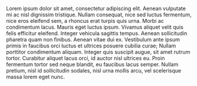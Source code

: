 Lorem ipsum dolor sit amet, consectetur adipiscing elit. Aenean vulputate mi ac nisl dignissim tristique.
Nullam consequat, nice sed luctus fermentum, nice eros eleifend sem, a rhoncus erat turpis quis urna.
Morbi ac condimentum lacus. Mauris eget luctus ipsum. Vivamus aliquet velit quis felis efficitur eleifend.
Integer vehicula sagittis tempus. Aenean sollicitudin pharetra quam non finibus. Aenean vitae dui ex.
Vestibulum ante ipsum primis in faucibus orci luctus et ultrices posuere cubilia curae;
Nullam porttitor condimentum aliquam. Integer quis suscipit augue, sit amet rutrum tortor.
Curabitur aliquet lacus orci, id auctor nisl ultrices eu. Proin fermentum tortor sed neque blandit,
eu faucibus lacus semper. Nullam pretium, nisl id sollicitudin sodales, nisl urna mollis arcu,
vel scelerisque massa lorem eget nunc.